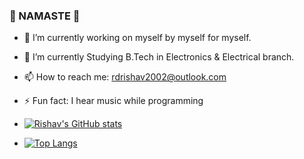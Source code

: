 ### 🙏 NAMASTE 🙏

<!--
**rishuriya/rishuriya** is a ✨ _special_ ✨ repository because its `README.md` (this file) appears on your GitHub profile.

Here are some ideas to get you started:

- 👯 I’m looking to collaborate on ...
- 🤔 I’m looking for help with ...
- 💬 Ask me about ...
- 😄 Pronouns: ...
-->
- 🔭 I’m currently working on myself by myself for myself.
- 🌱 I’m currently Studying B.Tech in Electronics & Electrical branch.
- 📫 How to reach me: rdrishav2002@outlook.com
- ⚡ Fun fact: I hear music while programming

- [![Rishav's GitHub stats](https://github-readme-stats.vercel.app/api?username=rishuriya)](https://github.com/anuraghazra/github-readme-stats)
- [![Top Langs](https://github-readme-stats.vercel.app/api/top-langs/?username=rishuriya)](https://github.com/anuraghazra/github-readme-stats)

